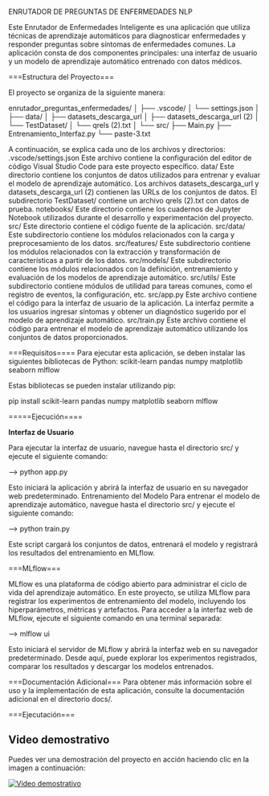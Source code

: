 ENRUTADOR DE PREGUNTAS DE ENFERMEDADES NLP 


Este Enrutador de Enfermedades Inteligente es una aplicación que utiliza técnicas de aprendizaje automáticos para diagnosticar enfermedades y responder preguntas sobre síntomas de enfermedades comunes. 
La aplicación consta de dos componentes principales: 
una interfaz de usuario y un modelo de aprendizaje automático entrenado con datos médicos.


===Estructura del Proyecto===

El proyecto se organiza de la siguiente manera:

enrutador_preguntas_enfermedades/
│
├── .vscode/
│   └── settings.json
│
├── data/
│   ├── datasets_descarga_url
│   ├── datasets_descarga_url (2)
│   └── TestDataset/
│       └── qrels (2).txt
│
└── src/
├── Main.py
├── Entrenamiento_Interfaz.py
└── paste-3.txt


A continuación, se explica cada uno de los archivos y directorios:
.vscode/settings.json
Este archivo contiene la configuración del editor de código Visual Studio Code para este proyecto específico.
data/
Este directorio contiene los conjuntos de datos utilizados para entrenar y evaluar el modelo de aprendizaje automático. Los archivos datasets_descarga_url y datasets_descarga_url (2) contienen las URLs de los conjuntos de datos. El subdirectorio TestDataset/ contiene un archivo qrels (2).txt con datos de prueba.
notebooks/
Este directorio contiene los cuadernos de Jupyter Notebook utilizados durante el desarrollo y experimentación del proyecto.
src/
Este directorio contiene el código fuente de la aplicación.
src/data/
Este subdirectorio contiene los módulos relacionados con la carga y preprocesamiento de los datos.
src/features/
Este subdirectorio contiene los módulos relacionados con la extracción y transformación de características a partir de los datos.
src/models/
Este subdirectorio contiene los módulos relacionados con la definición, entrenamiento y evaluación de los modelos de aprendizaje automático.
src/utils/
Este subdirectorio contiene módulos de utilidad para tareas comunes, como el registro de eventos, la configuración, etc.
src/app.py
Este archivo contiene el código para la interfaz de usuario de la aplicación. La interfaz permite a los usuarios ingresar síntomas y obtener un diagnóstico sugerido por el modelo de aprendizaje automático.
src/train.py
Este archivo contiene el código para entrenar el modelo de aprendizaje automático utilizando los conjuntos de datos proporcionados.

===Requisitos====
Para ejecutar esta aplicación, se deben instalar las siguientes bibliotecas de Python:
scikit-learn
pandas
numpy
matplotlib
seaborn
mlflow

Estas bibliotecas se pueden instalar utilizando pip:

pip install scikit-learn pandas numpy matplotlib seaborn mlflow

=====Ejecución====

**Interfaz de Usuario**

Para ejecutar la interfaz de usuario, navegue hasta el directorio src/ y ejecute el siguiente comando:

--> python app.py

Esto iniciará la aplicación y abrirá la interfaz de usuario en su navegador web predeterminado.
Entrenamiento del Modelo
Para entrenar el modelo de aprendizaje automático, navegue hasta el directorio src/ y ejecute el siguiente comando:


--> python train.py

Este script cargará los conjuntos de datos, entrenará el modelo y registrará los resultados del entrenamiento en MLflow.

===MLflow===

MLflow es una plataforma de código abierto para administrar el ciclo de vida del aprendizaje automático. En este proyecto, se utiliza MLflow para registrar los experimentos de entrenamiento del modelo, incluyendo los hiperparámetros, métricas y artefactos.
Para acceder a la interfaz web de MLflow, ejecute el siguiente comando en una terminal separada:

--> mlflow ui

Esto iniciará el servidor de MLflow y abrirá la interfaz web en su navegador predeterminado. Desde aquí, puede explorar los experimentos registrados, comparar los resultados y descargar los modelos entrenados.

===Documentación Adicional===
Para obtener más información sobre el uso y la implementación de esta aplicación, consulte la documentación adicional en el directorio docs/.

===Ejecutación===

## Video demostrativo

Puedes ver una demostración del proyecto en acción haciendo clic en la imagen a continuación:

[![Video demostrativo](https://i.vimeocdn.com/video/12345_640.jpg)](https://vimeo.com/945478212)



